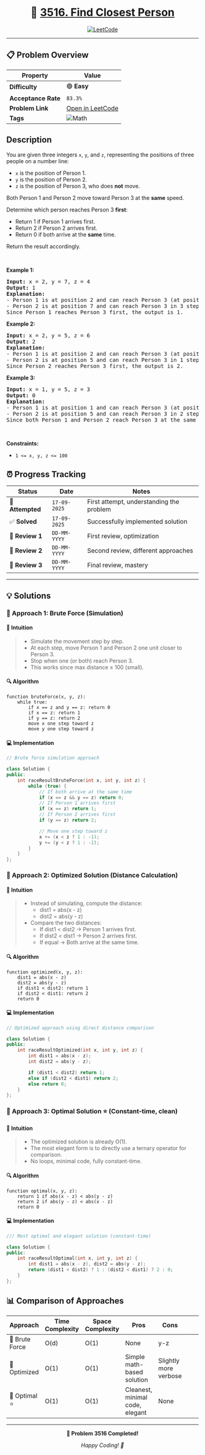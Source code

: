 <div align="center">

# 🧠 [3516. Find Closest Person](https://leetcode.com/problems/find-closest-person/)

[![LeetCode](https://img.shields.io/badge/LeetCode-Problem%203516-FFA116?style=for-the-badge&logo=leetcode&logoColor=white)](https://leetcode.com/problems/find-closest-person/)

</div>

---

## 📋 Problem Overview

| Property            | Value                                                                  |
| ------------------- | ---------------------------------------------------------------------- |
| **Difficulty**      | 🟢 **Easy**                                                            |
| **Acceptance Rate** | `83.3%`                                                                |
| **Problem Link**    | [Open in LeetCode](https://leetcode.com/problems/find-closest-person/) |
| **Tags**            | ![Math](https://img.shields.io/badge/-Math-blue?style=flat-square)     |

## Description

<!-- description:start -->

<p>You are given three integers <code>x</code>, <code>y</code>, and <code>z</code>, representing the positions of three people on a number line:</p>

<ul>
    <li><code>x</code> is the position of Person 1.</li>
    <li><code>y</code> is the position of Person 2.</li>
    <li><code>z</code> is the position of Person 3, who does <strong>not</strong> move.</li>
</ul>

<p>Both Person 1 and Person 2 move toward Person 3 at the <strong>same</strong> speed.</p>

<p>Determine which person reaches Person 3 <strong>first</strong>:</p>

<ul>
    <li>Return 1 if Person 1 arrives first.</li>
    <li>Return 2 if Person 2 arrives first.</li>
    <li>Return 0 if both arrive at the <strong>same</strong> time.</li>
</ul>

<p>Return the result accordingly.</p>

<p>&nbsp;</p>
<p><strong class="example">Example 1:</strong></p>

<pre>
<strong>Input:</strong> x = 2, y = 7, z = 4
<strong>Output:</strong> 1
<strong>Explanation:</strong> 
- Person 1 is at position 2 and can reach Person 3 (at position 4) in 2 steps.
- Person 2 is at position 7 and can reach Person 3 in 3 steps.
Since Person 1 reaches Person 3 first, the output is 1.
</pre>

<p><strong class="example">Example 2:</strong></p>

<pre>
<strong>Input:</strong> x = 2, y = 5, z = 6
<strong>Output:</strong> 2
<strong>Explanation:</strong> 
- Person 1 is at position 2 and can reach Person 3 (at position 6) in 4 steps.
- Person 2 is at position 5 and can reach Person 3 in 1 step.
Since Person 2 reaches Person 3 first, the output is 2.
</pre>

<p><strong class="example">Example 3:</strong></p>

<pre>
<strong>Input:</strong> x = 1, y = 5, z = 3
<strong>Output:</strong> 0
<strong>Explanation:</strong> 
- Person 1 is at position 1 and can reach Person 3 (at position 3) in 2 steps.
- Person 2 is at position 5 and can reach Person 3 in 2 steps.
Since both Person 1 and Person 2 reach Person 3 at the same time, the output is 0.
</pre>

<p>&nbsp;</p>
<p><strong>Constraints:</strong></p>

<ul>
    <li><code>1 &lt;= x, y, z &lt;= 100</code></li>
</ul>

<!-- description:end -->

## ⏰ Progress Tracking

| Status           | Date         | Notes                                    |
| ---------------- | ------------ | ---------------------------------------- |
| 🎯 **Attempted** | `17-09-2025` | First attempt, understanding the problem |
| ✅ **Solved**    | `17-09-2025` | Successfully implemented solution        |
| 🔄 **Review 1**  | `DD-MM-YYYY` | First review, optimization               |
| 🔄 **Review 2**  | `DD-MM-YYYY` | Second review, different approaches      |
| 🔄 **Review 3**  | `DD-MM-YYYY` | Final review, mastery                    |

---

## 💡 Solutions

### 🥉 Approach 1: Brute Force (Simulation)

#### 📝 Intuition

> - Simulate the movement step by step.
> - At each step, move Person 1 and Person 2 one unit closer to Person 3.
> - Stop when one (or both) reach Person 3.
> - This works since max distance ≤ 100 (small).

#### 🔍 Algorithm

```pseudo
function bruteForce(x, y, z):
    while true:
        if x == z and y == z: return 0
        if x == z: return 1
        if y == z: return 2
        move x one step toward z
        move y one step toward z
```

#### 💻 Implementation

```cpp
// Brute force simulation approach

class Solution {
public:
    int raceResultBruteForce(int x, int y, int z) {
        while (true) {
            // If both arrive at the same time
            if (x == z && y == z) return 0;
            // If Person 1 arrives first
            if (x == z) return 1;
            // If Person 2 arrives first
            if (y == z) return 2;

            // Move one step toward z
            x += (x < z ? 1 : -1);
            y += (y < z ? 1 : -1);
        }
    }
};
```

### 🥈 Approach 2: Optimized Solution (Distance Calculation)

#### 📝 Intuition

> - Instead of simulating, compute the distance:
>   - dist1 = abs(x - z)
>   - dist2 = abs(y - z)
> - Compare the two distances:
>   - If dist1 < dist2 → Person 1 arrives first.
>   - If dist2 < dist1 → Person 2 arrives first.
>   - If equal → Both arrive at the same time.

#### 🔍 Algorithm

```pseudo
function optimized(x, y, z):
    dist1 = abs(x - z)
    dist2 = abs(y - z)
    if dist1 < dist2: return 1
    if dist2 < dist1: return 2
    return 0
```

#### 💻 Implementation

```cpp
// Optimized approach using direct distance comparison

class Solution {
public:
    int raceResultOptimized(int x, int y, int z) {
        int dist1 = abs(x - z);
        int dist2 = abs(y - z);

        if (dist1 < dist2) return 1;
        else if (dist2 < dist1) return 2;
        else return 0;
    }
};
```

### 🥇 Approach 3: Optimal Solution ⭐ (Constant-time, clean)

#### 📝 Intuition

> - The optimized solution is already O(1).
> - The most elegant form is to directly use a ternary operator for comparison.
> - No loops, minimal code, fully constant-time.

#### 🔍 Algorithm

```pseudo
function optimal(x, y, z):
    return 1 if abs(x - z) < abs(y - z)
    return 2 if abs(y - z) < abs(x - z)
    return 0
```

#### 💻 Implementation

```cpp
/// Most optimal and elegant solution (constant-time)

class Solution {
public:
    int raceResultOptimal(int x, int y, int z) {
        int dist1 = abs(x - z), dist2 = abs(y - z);
        return (dist1 < dist2) ? 1 : (dist2 < dist1) ? 2 : 0;
    }
};
```

## 📊 Comparison of Approaches

| Approach       | Time Complexity | Space Complexity | Pros                            | Cons                  |     |     |     |     |
| -------------- | --------------- | ---------------- | ------------------------------- | --------------------- | --- | --- | --- | --- |
| 🥉 Brute Force | O(d)            | O(1)             | None                            | y-z                   |
| 🥈 Optimized   | O(1)            | O(1)             | Simple math-based solution      | Slightly more verbose |     |     |     |     |
| 🥇 Optimal ⭐  | O(1)            | O(1)             | Cleanest, minimal code, elegant | None                  |     |     |     |     |

---

<div align="center">

**🎯 Problem 3516 Completed!**

_Happy Coding! 🚀_

</div>
